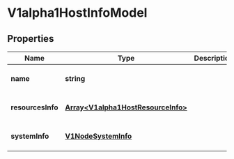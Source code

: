 # V1alpha1HostInfoModel

## Properties

Name | Type | Description | Notes
------------ | ------------- | ------------- | -------------
**name** | **string** |  | [optional] [default to undefined]
**resourcesInfo** | [**Array&lt;V1alpha1HostResourceInfo&gt;**](V1alpha1HostResourceInfo.md) |  | [optional] [default to undefined]
**systemInfo** | [**V1NodeSystemInfo**](V1NodeSystemInfo.md) |  | [optional] [default to undefined]


